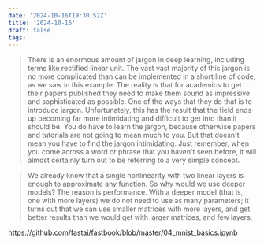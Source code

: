 ```yaml
---
date: '2024-10-16T19:30:52Z'
title: '2024-10-16'
draft: false
tags:
---
```


> There is an enormous amount of jargon in deep learning, including terms like rectified linear unit. The vast vast majority of this jargon is no more complicated than can be implemented in a short line of code, as we saw in this example. The reality is that for academics to get their papers published they need to make them sound as impressive and sophisticated as possible. One of the ways that they do that is to introduce jargon. Unfortunately, this has the result that the field ends up becoming far more intimidating and difficult to get into than it should be. You do have to learn the jargon, because otherwise papers and tutorials are not going to mean much to you. But that doesn't mean you have to find the jargon intimidating. Just remember, when you come across a word or phrase that you haven't seen before, it will almost certainly turn out to be referring to a very simple concept.

> We already know that a single nonlinearity with two linear layers is enough to approximate any function. So why would we use deeper models? The reason is performance. With a deeper model (that is, one with more layers) we do not need to use as many parameters; it turns out that we can use smaller matrices with more layers, and get better results than we would get with larger matrices, and few layers.

https://github.com/fastai/fastbook/blob/master/04_mnist_basics.ipynb
